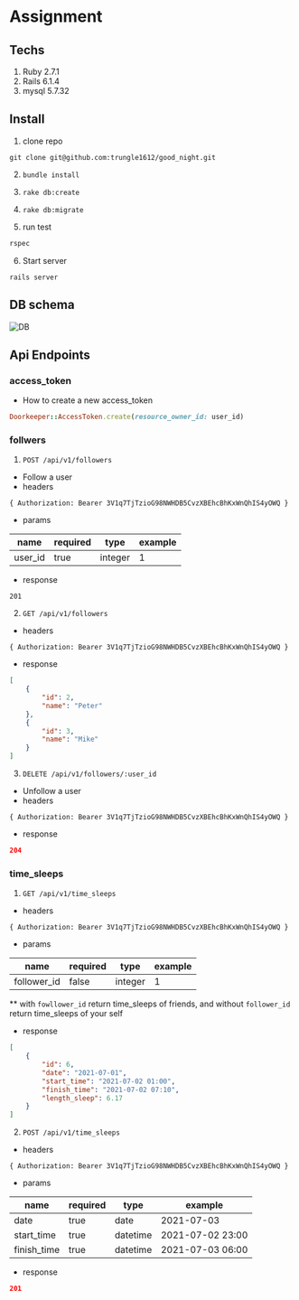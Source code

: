 # Assignment 

## Techs
1. Ruby 2.7.1
2. Rails 6.1.4
3. mysql 5.7.32

## Install
1. clone repo
```
git clone git@github.com:trungle1612/good_night.git
```
2. `bundle install`
3. `rake db:create`
4. `rake db:migrate`

2. run test
```ruby
rspec
```

6. Start server
```
rails server
```

## DB schema
![DB](https://i.imgur.com/XihUKCz.png)

## Api Endpoints
### access_token
 - How to create a new access_token

```ruby
Doorkeeper::AccessToken.create(resource_owner_id: user_id)
```

### follwers
1. `POST /api/v1/followers`
 - Follow a user
 - headers
 ```
 { Authorization: Bearer 3V1q7TjTzioG98NWHDB5CvzXBEhcBhKxWnQhIS4yOWQ }
 ```
 - params

| name   | required | type   |example|
|--------|----------|--------|-------|
|user_id | true     |integer |1      |

 - response

 ```
 201
 ```

2. `GET /api/v1/followers`
 - headers
 ```
 { Authorization: Bearer 3V1q7TjTzioG98NWHDB5CvzXBEhcBhKxWnQhIS4yOWQ }
 ```
 - response

```json
[
    {
        "id": 2,
        "name": "Peter"
    },
    {
        "id": 3,
        "name": "Mike"
    }
]
 ```

3. `DELETE /api/v1/followers/:user_id`
 - Unfollow a user
 - headers
 ```
 { Authorization: Bearer 3V1q7TjTzioG98NWHDB5CvzXBEhcBhKxWnQhIS4yOWQ }
 ```
 - response

```json
204
```


### time_sleeps

1. `GET /api/v1/time_sleeps`
 - headers
 ```
 { Authorization: Bearer 3V1q7TjTzioG98NWHDB5CvzXBEhcBhKxWnQhIS4yOWQ }
 ```
 - params

| name       | required | type   |example|
|------------|----------|--------|-------|
|follower_id | false    |integer |1      |

** with `fowllower_id` return time_sleeps of friends, and without `follower_id` return time_sleeps of your self
- response

```json
[
    {
        "id": 6,
        "date": "2021-07-01",
        "start_time": "2021-07-02 01:00",
        "finish_time": "2021-07-02 07:10",
        "length_sleep": 6.17
    }
]
```

2. `POST /api/v1/time_sleeps`
 - headers
 ```
 { Authorization: Bearer 3V1q7TjTzioG98NWHDB5CvzXBEhcBhKxWnQhIS4yOWQ }
 ```
 - params

| name       | required | type    |example          |
|------------|----------|---------|-----------------|
|date        | true     |date     |2021-07-03       |
|start_time  | true     |datetime |2021-07-02 23:00 |
|finish_time | true     |datetime |2021-07-03 06:00 |

- response

```json
201
```
